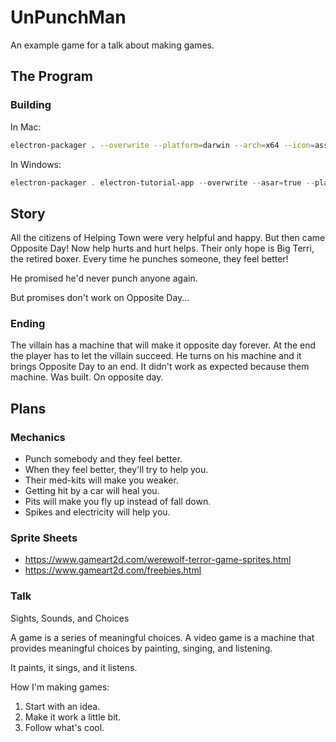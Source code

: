 # UnPunchMan

An example game for a talk about making games.

## The Program

### Building

In Mac:

```bash
electron-packager . --overwrite --platform=darwin --arch=x64 --icon=assets/icons/mac/icon.icns --prune=true --out=release-builds
```

In Windows:

```PowerShell
electron-packager . electron-tutorial-app --overwrite --asar=true --platform=win32 --arch=ia32 --icon=assets/icons/win/icon.ico --prune=true --out=release-builds --version-string.CompanyName=CE --version-string.FileDescription=CE --version-string.ProductName="Quiet Game Talk"
```

## Story

All the citizens of Helping Town were very helpful and happy. But then came
Opposite Day! Now help hurts and hurt helps. Their only hope is Big Terri,
the retired boxer. Every time he punches someone, they feel better!

He promised he'd never punch anyone again.

But promises don't work on Opposite Day...

### Ending

The villain has a machine that will make it opposite day forever. At the
end the player has to let the villain succeed. He turns on his machine
and it brings Opposite Day to an end. It didn't work as expected because
them machine. Was built. On opposite day.

## Plans

### Mechanics

* Punch somebody and they feel better.
* When they feel better, they'll try to help you.
* Their med-kits will make you weaker.
* Getting hit by a car will heal you.
* Pits will make you fly up instead of fall down.
* Spikes and electricity will help you.

### Sprite Sheets

* https://www.gameart2d.com/werewolf-terror-game-sprites.html
* https://www.gameart2d.com/freebies.html

### Talk

Sights, Sounds, and Choices

A game is a series of meaningful choices.
A video game is a machine that provides meaningful choices by painting, singing, and listening.

It paints, it sings, and it listens.

How I'm making games:

1. Start with an idea.
2. Make it work a little bit.
3. Follow what's cool.